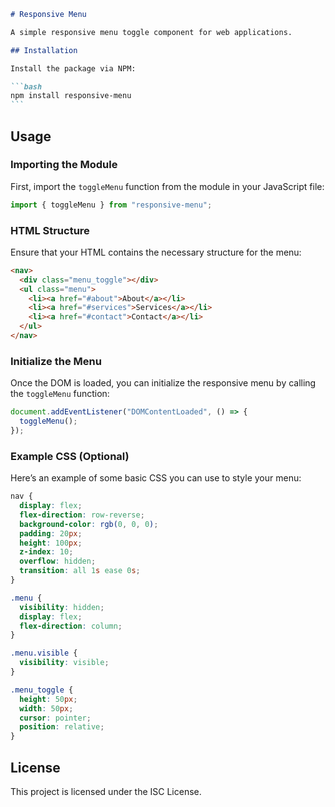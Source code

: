 ````md
# Responsive Menu

A simple responsive menu toggle component for web applications.

## Installation

Install the package via NPM:

```bash
npm install responsive-menu
```
````

## Usage

### Importing the Module

First, import the `toggleMenu` function from the module in your JavaScript file:

```javascript
import { toggleMenu } from "responsive-menu";
```

### HTML Structure

Ensure that your HTML contains the necessary structure for the menu:

```html
<nav>
  <div class="menu_toggle"></div>
  <ul class="menu">
    <li><a href="#about">About</a></li>
    <li><a href="#services">Services</a></li>
    <li><a href="#contact">Contact</a></li>
  </ul>
</nav>
```

### Initialize the Menu

Once the DOM is loaded, you can initialize the responsive menu by calling the `toggleMenu` function:

```javascript
document.addEventListener("DOMContentLoaded", () => {
  toggleMenu();
});
```

### Example CSS (Optional)

Here’s an example of some basic CSS you can use to style your menu:

```css
nav {
  display: flex;
  flex-direction: row-reverse;
  background-color: rgb(0, 0, 0);
  padding: 20px;
  height: 100px;
  z-index: 10;
  overflow: hidden;
  transition: all 1s ease 0s;
}

.menu {
  visibility: hidden;
  display: flex;
  flex-direction: column;
}

.menu.visible {
  visibility: visible;
}

.menu_toggle {
  height: 50px;
  width: 50px;
  cursor: pointer;
  position: relative;
}
```

## License

This project is licensed under the ISC License.

```

```
